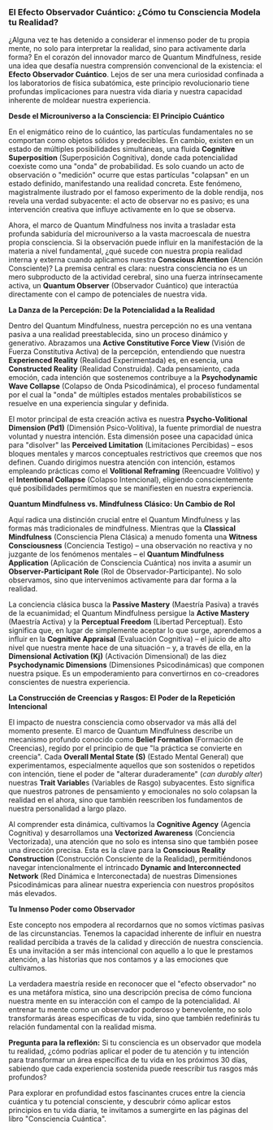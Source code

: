 ### El Efecto Observador Cuántico: ¿Cómo tu Consciencia Modela tu Realidad?

¿Alguna vez te has detenido a considerar el inmenso poder de tu propia mente, no solo para interpretar la realidad, sino para activamente darla forma? En el corazón del innovador marco de Quantum Mindfulness, reside una idea que desafía nuestra comprensión convencional de la existencia: el **Efecto Observador Cuántico**. Lejos de ser una mera curiosidad confinada a los laboratorios de física subatómica, este principio revolucionario tiene profundas implicaciones para nuestra vida diaria y nuestra capacidad inherente de moldear nuestra experiencia.

**Desde el Microuniverso a la Consciencia: El Principio Cuántico**

En el enigmático reino de lo cuántico, las partículas fundamentales no se comportan como objetos sólidos y predecibles. En cambio, existen en un estado de múltiples posibilidades simultáneas, una fluida **Cognitive Superposition** (Superposición Cognitiva), donde cada potencialidad coexiste como una "onda" de probabilidad. Es solo cuando un acto de observación o "medición" ocurre que estas partículas "colapsan" en un estado definido, manifestando una realidad concreta. Este fenómeno, magistralmente ilustrado por el famoso experimento de la doble rendija, nos revela una verdad subyacente: el acto de observar no es pasivo; es una intervención creativa que influye activamente en lo que se observa.

Ahora, el marco de Quantum Mindfulness nos invita a trasladar esta profunda sabiduría del microuniverso a la vasta macroescala de nuestra propia consciencia. Si la observación puede influir en la manifestación de la materia a nivel fundamental, ¿qué sucede con nuestra propia realidad interna y externa cuando aplicamos nuestra **Conscious Attention** (Atención Consciente)? La premisa central es clara: nuestra consciencia no es un mero subproducto de la actividad cerebral, sino una fuerza intrínsecamente activa, un **Quantum Observer** (Observador Cuántico) que interactúa directamente con el campo de potenciales de nuestra vida.

**La Danza de la Percepción: De la Potencialidad a la Realidad**

Dentro del Quantum Mindfulness, nuestra percepción no es una ventana pasiva a una realidad preestablecida, sino un proceso dinámico y generativo. Abrazamos una **Active Constitutive Force View** (Visión de Fuerza Constitutiva Activa) de la percepción, entendiendo que nuestra **Experienced Reality** (Realidad Experimentada) es, en esencia, una **Constructed Reality** (Realidad Construida). Cada pensamiento, cada emoción, cada intención que sostenemos contribuye a la **Psychodynamic Wave Collapse** (Colapso de Onda Psicodinámica), el proceso fundamental por el cual la "onda" de múltiples estados mentales probabilísticos se resuelve en una experiencia singular y definida.

El motor principal de esta creación activa es nuestra **Psycho-Volitional Dimension (Pd1)** (Dimensión Psico-Volitiva), la fuente primordial de nuestra voluntad y nuestra intención. Esta dimensión posee una capacidad única para "disolver" las **Perceived Limitation** (Limitaciones Percibidas) – esos bloques mentales y marcos conceptuales restrictivos que creemos que nos definen. Cuando dirigimos nuestra atención con intención, estamos empleando prácticas como el **Volitional Reframing** (Reencuadre Volitivo) y el **Intentional Collapse** (Colapso Intencional), eligiendo conscientemente qué posibilidades permitimos que se manifiesten en nuestra experiencia.

**Quantum Mindfulness vs. Mindfulness Clásico: Un Cambio de Rol**

Aquí radica una distinción crucial entre el Quantum Mindfulness y las formas más tradicionales de mindfulness. Mientras que la **Classical Mindfulness** (Consciencia Plena Clásica) a menudo fomenta una **Witness Consciousness** (Conciencia Testigo) – una observación no reactiva y no juzgante de los fenómenos mentales – el **Quantum Mindfulness Application** (Aplicación de Consciencia Cuántica) nos invita a asumir un **Observer-Participant Role** (Rol de Observador-Participante). No solo observamos, sino que intervenimos activamente para dar forma a la realidad.

La conciencia clásica busca la **Passive Mastery** (Maestría Pasiva) a través de la ecuanimidad; el Quantum Mindfulness persigue la **Active Mastery** (Maestría Activa) y la **Perceptual Freedom** (Libertad Perceptual). Esto significa que, en lugar de simplemente aceptar lo que surge, aprendemos a influir en la **Cognitive Appraisal** (Evaluación Cognitiva) – el juicio de alto nivel que nuestra mente hace de una situación – y, a través de ella, en la **Dimensional Activation (Kj)** (Activación Dimensional) de las diez **Psychodynamic Dimensions** (Dimensiones Psicodinámicas) que componen nuestra psique. Es un empoderamiento para convertirnos en co-creadores conscientes de nuestra experiencia.

**La Construcción de Creencias y Rasgos: El Poder de la Repetición Intencional**

El impacto de nuestra consciencia como observador va más allá del momento presente. El marco de Quantum Mindfulness describe un mecanismo profundo conocido como **Belief Formation** (Formación de Creencias), regido por el principio de que "la práctica se convierte en creencia". Cada **Overall Mental State (S)** (Estado Mental General) que experimentamos, especialmente aquellos que son sostenidos o repetidos con intención, tiene el poder de "alterar duraderamente" (_can durably alter_) nuestras **Trait Variable**s (Variables de Rasgo) subyacentes. Esto significa que nuestros patrones de pensamiento y emocionales no solo colapsan la realidad en el ahora, sino que también reescriben los fundamentos de nuestra personalidad a largo plazo.

Al comprender esta dinámica, cultivamos la **Cognitive Agency** (Agencia Cognitiva) y desarrollamos una **Vectorized Awareness** (Conciencia Vectorizada), una atención que no solo es intensa sino que también posee una dirección precisa. Esta es la clave para la **Conscious Reality Construction** (Construcción Consciente de la Realidad), permitiéndonos navegar intencionalmente el intrincado **Dynamic and Interconnected Network** (Red Dinámica e Interconectada) de nuestras Dimensiones Psicodinámicas para alinear nuestra experiencia con nuestros propósitos más elevados.

**Tu Inmenso Poder como Observador**

Este concepto nos empodera al recordarnos que no somos víctimas pasivas de las circunstancias. Tenemos la capacidad inherente de influir en nuestra realidad percibida a través de la calidad y dirección de nuestra consciencia. Es una invitación a ser más intencional con aquello a lo que le prestamos atención, a las historias que nos contamos y a las emociones que cultivamos.

La verdadera maestría reside en reconocer que el "efecto observador" no es una metáfora mística, sino una descripción precisa de cómo funciona nuestra mente en su interacción con el campo de la potencialidad. Al entrenar tu mente como un observador poderoso y benevolente, no solo transformarás áreas específicas de tu vida, sino que también redefinirás tu relación fundamental con la realidad misma.

**Pregunta para la reflexión:** Si tu consciencia es un observador que modela tu realidad, ¿cómo podrías aplicar el poder de tu atención y tu intención para transformar un área específica de tu vida en los próximos 30 días, sabiendo que cada experiencia sostenida puede reescribir tus rasgos más profundos?

Para explorar en profundidad estos fascinantes cruces entre la ciencia cuántica y tu potencial consciente, y descubrir cómo aplicar estos principios en tu vida diaria, te invitamos a sumergirte en las páginas del libro "Consciencia Cuántica".